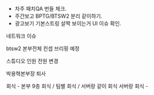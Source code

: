 


- 차주 패치QA 번들 체크.
- 주간보고 BPTG/BTSW2 분리 같이하기.
- 광고보기 기본스트링 살짝 보이는거 UI 이슈 확인. 











네트워크 이슈 


btsw2 본부전체 컨셉 브리핑 예정 


스튜디오 인원 전원 변경 


박용혁본부장 퇴사


회식 - 본부 9층 회식 / 팀별 회식 / 서버랑 같이 회식 
서버랑 회식 - 



